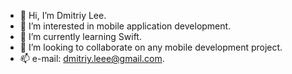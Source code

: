- 👋 Hi, I’m Dmitriy Lee.
- 👀 I’m interested in mobile application development.
- 🌱 I’m currently learning Swift.
- 💞️ I’m looking to collaborate on any mobile development project.
- 📫 e-mail: dmitriy.leee@gmail.com.

<!---
EleganTT/EleganTT is a ✨ special ✨ repository because its `README.md` (this file) appears on your GitHub profile.
You can click the Preview link to take a look at your changes.
--->
